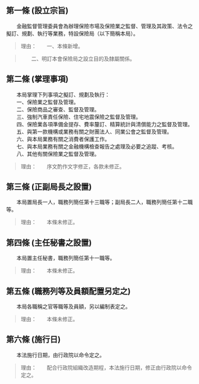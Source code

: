 第一條 (設立宗旨)
-----------------
　　金融監督管理委員會為辦理保險市場及保險業之監督、管理及其政策、法令之擬訂、規劃、執行等業務，特設保險局（以下簡稱本局）。  
> 理由：　　一、本條新增。

> 　　二、明訂本會保險局之設立目的及隸屬關係。



第二條 (掌理事項)
-----------------
　　本局掌理下列事項之擬訂、規劃及執行：  
　　一、保險業之監督及管理。  
　　二、保險商品之審查、監督及管理。  
　　三、強制汽車責任保險、住宅地震保險之監督及管理。  
　　四、保險業各項準備金提存、費率釐訂、精算統計與清償能力之監督及管理。  
　　五、與第一款機構或業務有關之財團法人、同業公會之監督及管理。  
　　六、與本局業務有關之消費者保護工作。  
　　七、與本局業務有關之金融機構檢查報告之處理及必要之追蹤、考核。  
　　八、其他有關保險業之監督及管理。  
> 理由：　　序文酌作文字修正，各款未修正。



第三條 (正副局長之設置)
-----------------------
　　本局置局長一人，職務列簡任第十三職等；副局長二人，職務列簡任第十二職等。  
> 理由：　　本條未修正。



第四條 (主任秘書之設置)
-----------------------
　　本局置主任秘書，職務列簡任第十一職等。  
> 理由：　　本條未修正。



第五條 (職務列等及員額配置另定之)
---------------------------------
　　本局各職稱之官等職等及員額，另以編制表定之。  
> 理由：　　本條未修正。



第六條 (施行日)
---------------
　　本法施行日期，由行政院以命令定之。  
> 理由：　　配合行政院組織改造期程，本法施行日期，修正由行政院以命令定之。